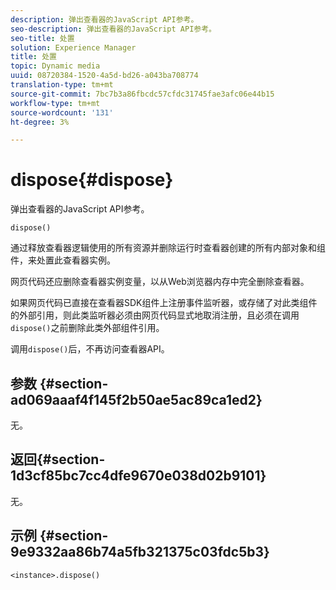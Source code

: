 ```yaml
---
description: 弹出查看器的JavaScript API参考。
seo-description: 弹出查看器的JavaScript API参考。
seo-title: 处置
solution: Experience Manager
title: 处置
topic: Dynamic media
uuid: 08720384-1520-4a5d-bd26-a043ba708774
translation-type: tm+mt
source-git-commit: 7bc7b3a86fbcdc57cfdc31745fae3afc06e44b15
workflow-type: tm+mt
source-wordcount: '131'
ht-degree: 3%

---
```



# dispose{#dispose}

弹出查看器的JavaScript API参考。

`dispose()`

通过释放查看器逻辑使用的所有资源并删除运行时查看器创建的所有内部对象和组件，来处置此查看器实例。

网页代码还应删除查看器实例变量，以从Web浏览器内存中完全删除查看器。

如果网页代码已直接在查看器SDK组件上注册事件监听器，或存储了对此类组件的外部引用，则此类监听器必须由网页代码显式地取消注册，且必须在调用`dispose()`之前删除此类外部组件引用。

调用`dispose()`后，不再访问查看器API。

## 参数 {#section-ad069aaaf4f145f2b50ae5ac89ca1ed2}

无。

## 返回{#section-1d3cf85bc7cc4dfe9670e038d02b9101}

无。

## 示例 {#section-9e9332aa86b74a5fb321375c03fdc5b3}

```
<instance>.dispose()
```

